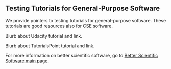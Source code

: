 
## Testing Tutorials for General-Purpose Software

We provide pointers to testing tutorials for general-purpose software.  These tutorials are good resources also for CSE software.

Blurb about Udacity tutorial and link.

Blurb about TutorialsPoint tutorial and link.


For more information on better scientific software, go to [Better Scientific Software main page](http://betterscientificsoftware.info).

<!---
Publish: yes
Categories: reliability
Topics: testing
Tags: reliability, reproducibility, robustness, ATPESC, HPC
Level: 2
Prerequisites: defaults
Aggregate: Subresource
--->
